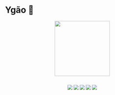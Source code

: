 # Ygão 🦆

<div align="center">
  <a href="https://github.com/CostaYgor">
  <img height="180em" src="https://github-readme-stats.vercel.app/api?username=CostaYgor&show_icons=true&theme=dark&include_all_commits=true&count_private=true"/>
    
  ##
 
<div> 
  <a href="https://www.youtube.com/channel/UC4BF5aXvDDPltmDvnDXnYQA" target="_blank"><img src="https://img.shields.io/badge/YouTube-FF0000?style=for-the-badge&logo=youtube&logoColor=white" target="_blank"></a>
  <a href="https://instagram.com/ypsilon_gc" target="_blank"><img src="https://img.shields.io/badge/-Instagram-%23E4405F?style=for-the-badge&logo=instagram&logoColor=white" target="_blank"></a>
 <a href="https://discord.gg/gdTYEy8Y" target="_blank"><img src="https://img.shields.io/badge/Discord-7289DA?style=for-the-badge&logo=discord&logoColor=white" target="_blank"></a> 
  <a href="https://twitter.com/YpsilonS2" target="_blank"><img src="https://img.shields.io/badge/Twitter-1DA1F2?style=for-the-badge&logo=twitter&logoColor=white" target="_blank"></a>
  <a href = "mailto:ygc269@gmail.com"><img src="https://img.shields.io/badge/-Gmail-%23333?style=for-the-badge&logo=gmail&logoColor=white" target="_blank"></a>
 
  
</div>
